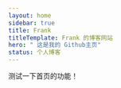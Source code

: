 ```yaml
---
layout: home
sidebar: true
title: Frank
titleTemplate: Frank 的博客网站
hero: " 这是我的 Github主页"
status: 个人博客
---
```

测试一下首页的功能！
<HomePage />
